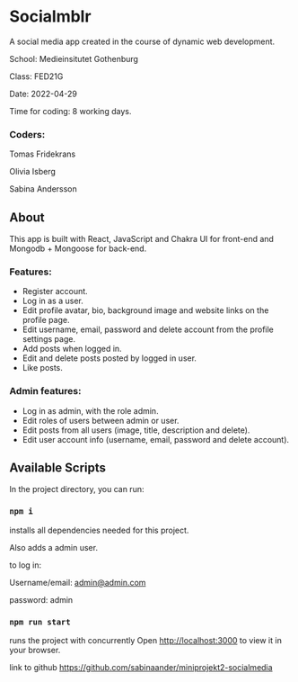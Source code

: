 # Socialmblr

A social media app created in the course of dynamic web development.

School: Medieinsitutet Gothenburg

Class: FED21G

Date: 2022-04-29

Time for coding: 8 working days.

### Coders:
Tomas Fridekrans

Olivia Isberg

Sabina Andersson

## About

This app is built with React, JavaScript and Chakra UI for front-end and Mongodb + Mongoose for back-end.

### Features:
- Register account.
- Log in as a user.
- Edit profile avatar, bio, background image and website links on the profile page.
- Edit username, email, password and delete account from the profile settings page.
- Add posts when logged in.
- Edit and delete posts posted by logged in user.
- Like posts.

### Admin features:
- Log in as admin, with the role admin.
- Edit roles of users between admin or user.
- Edit posts from all users (image, title, description and delete).
- Edit user account info (username, email, password and delete account).


## Available Scripts

In the project directory, you can run:

### `npm i`

installs all dependencies needed for this project.

Also adds a admin user.

to log in:

Username/email:  admin@admin.com

password: admin

### `npm run start`
runs the project with concurrently
Open [http://localhost:3000](http://localhost:3000) to view it in your browser.

link to github https://github.com/sabinaander/miniprojekt2-socialmedia


